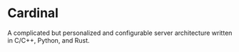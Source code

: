 # Cardinal
A complicated but personalized and configurable server architecture written in C/C++, Python, and Rust. 
